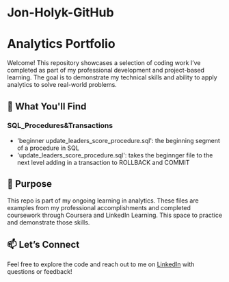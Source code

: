 # Jon-Holyk-GitHub
# Analytics Portfolio

Welcome! This repository showcases a selection of coding work I’ve completed as part of my professional development and project-based learning. The goal is to demonstrate my technical skills and ability to apply analytics to solve real-world problems.

## 📌 What You'll Find

### SQL_Procedures&Transactions
- 'beginner update_leaders_score_procedure.sql': the beginning segment of a procedure in SQL
- 'update_leaders_score_procedure.sql': takes the beginnger file to the next level adding in a transaction to ROLLBACK and COMMIT


## 🧠 Purpose
This repo is part of my ongoing learning in analytics. These files are examples from my professional accomplishments and completed coursework through Coursera and LinkedIn Learning. This space to practice and demonstrate those skills.

## 📫 Let’s Connect
Feel free to explore the code and reach out to me on [LinkedIn](https://linkedin.com/in/jonathanholyk) with questions or feedback!
